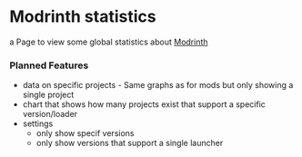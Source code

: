 # Modrinth statistics

a Page to view some global statistics about [Modrinth](https://modrinth.com/)

### Planned Features

* data on specific projects - Same graphs as for mods but only showing a single project
* chart that shows how many projects exist that support a specific version/loader
* settings
    * only show specif versions
    * only show versions that support a single launcher
